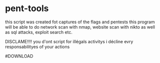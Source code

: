 # pent-tools
this script was created fot captures of the flags and pentests   this program will be able to do network scan with nmap, website scan with nikto as well as sql attacks, exploit search etc.

DISCLAME!!!!
you d'ont script for illégals activitys i décline evry responsabilityes  of your actions


#DOWNLOAD

